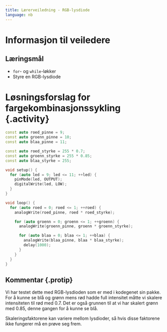 ```yaml
---
title: Lærerveiledning - RGB-lysdiode
language: nb
---
```



# Informasjon til veiledere

## Læringsmål

+ `for`- og `while`-løkker
+ Styre en RGB-lysdiode

# Løsningsforslag for fargekombinasjonssykling {.activity}

```cpp
const auto roed_pinne = 9;
const auto groenn_pinne = 10;
const auto blaa_pinne = 11;

const auto roed_styrke = 255 * 0.7;
const auto groenn_styrke = 255 * 0.85;
const auto blaa_styrke = 255;

void setup() {
  for (auto led = 9; led <= 11; ++led) {
    pinMode(led, OUTPUT);
    digitalWrite(led, LOW);
  }
}

void loop() {
  for (auto roed = 0; roed <= 1; ++roed) {
    analogWrite(roed_pinne, roed * roed_styrke);

    for (auto groenn = 0; groenn <= 1; ++groenn) {
      analogWrite(groenn_pinne, groenn * groenn_styrke);

      for (auto blaa = 0; blaa <= 1; ++blaa) {
        analogWrite(blaa_pinne, blaa * blaa_styrke);
        delay(1000);
      }
    }
  }
}
```

## Kommentar {.protip}

Vi har testet dette med RGB-lysdioden som er med i kodegenet sin pakke. For å kunne se blå og grønn mens rød hadde full
intensitet måtte vi skalere intensiteten til rød med 0.7. Det er også grunnen til at vi har skalert grønn med 0.85, denne gangen
for å kunne se blå.

Skaleringsfaktorene kan variere mellom lysdioder, så hvis disse faktorene ikke fungerer må en prøve seg frem.
